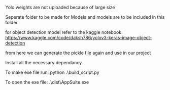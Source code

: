 Yolo weights are not uploaded because of large size

Seperate folder to be made for Models and models are to be included in this folder

for object detection model refer to the kaggle notebook: https://www.kaggle.com/code/daksh786/yolov3-keras-image-object-detection

from here we can generate the pickle file again and use in our project

Install all the necessary dependancy

To make exe file run:
python .\build_script.py 

To open the exe file:
.\dist\AppSuite.exe   

